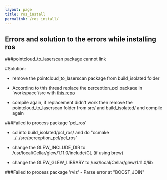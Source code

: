 ```yaml
---
layout: page
title: ros_install 
permalink: /ros_install/
---
```


Errors and solution to the errors while installing ros
---------------------

###pointcloud_to_laserscan package cannot link

#Solution:

* remove the pointcloud_to_laserscan package from build_isolated folder

* According to [this](https://github.com/ros-perception/perception_pcl/issues/71) thread replace the perception_pcl package in 'workspace'/src with [this repo](https://github.com/ros-perception/perception_pcl)

* compile again, if replacement didn't work then remove the pointcloud_to_laserscan folder from src/ and build_isolated/ and compile again

###Failed to process package 'pcl_ros'

+ cd into build_isolated/pcl_ros/ and do "ccmake ../../src/perception_pcl/pcl_ros"

+ change the GLEW_INCLUDE_DIR to /usr/local/Cellar/glew/1.11.0/include/GL (if using brew)

- change the GLEW_GLEW_LIBRARY to /usr/local/Cellar/glew/1.11.0/lib

###Failed to process package 'rviz' - Parse error at "BOOST_JOIN"



